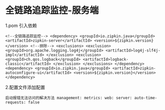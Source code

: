 
# 全链路追踪监控-服务端

1.pom 引入依赖

`<!--全链路追踪监控-->
<dependency>
    <groupId>io.zipkin.java</groupId>
    <artifactId>zipkin-server</artifactId>
    <version>${zipkin.version}</version>
    <!--排除-->
    <exclusions>
        <exclusion>
            <groupId>org.apache.logging.log4j</groupId>
            <artifactId>log4j-slf4j-impl</artifactId>
        </exclusion>
        <exclusion>
            <groupId>ch.qos.logback</groupId>
            <artifactId>logback-classic</artifactId>
        </exclusion>
    </exclusions>
</dependency>
<dependency>
    <groupId>io.zipkin.java</groupId>
    <artifactId>zipkin-autoconfigure-ui</artifactId>
    <version>${zipkin.version}</version>
</dependency>`

2.配置文件添加配置

`启动报错无法访问的解决方法
management:
  metrics:
    web:
      server:
        auto-time-requests: false`




